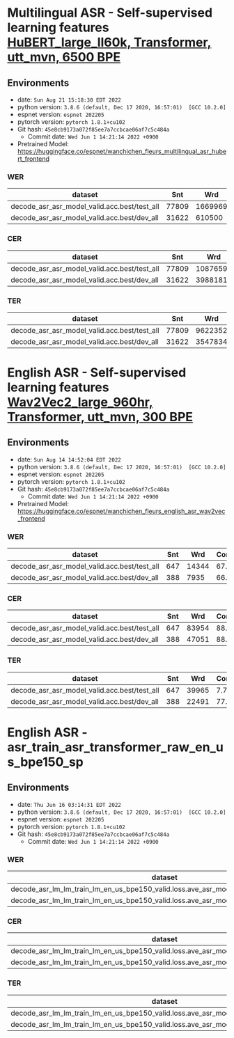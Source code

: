 <!-- Generated by scripts/utils/show_asr_result.sh -->
# Multilingual ASR - Self-supervised learning features [HuBERT_large_ll60k, Transformer, utt_mvn, 6500 BPE](conf/train_asr_hubert_large_ll60k_transformer.yaml)

## Environments
- date: `Sun Aug 21 15:18:30 EDT 2022`
- python version: `3.8.6 (default, Dec 17 2020, 16:57:01)  [GCC 10.2.0]`
- espnet version: `espnet 202205`
- pytorch version: `pytorch 1.8.1+cu102`
- Git hash: `45e8cb9173a072f85ee7a7ccbcae06af7c5c484a`
  - Commit date: `Wed Jun 1 14:21:14 2022 +0900`
- Pretrained Model: https://huggingface.co/espnet/wanchichen_fleurs_multilingual_asr_hubert_frontend

### WER

|dataset|Snt|Wrd|Corr|Sub|Del|Ins|Err|S.Err|
|---|---|---|---|---|---|---|---|---|
|decode_asr_asr_model_valid.acc.best/test_all|77809|1669969|54.2|38.1|7.8|4.0|49.9|99.7|
|decode_asr_asr_model_valid.acc.best/dev_all|31622|610500|53.4|38.7|7.9|3.5|50.1|99.5|

### CER

|dataset|Snt|Wrd|Corr|Sub|Del|Ins|Err|S.Err|
|---|---|---|---|---|---|---|---|---|
|decode_asr_asr_model_valid.acc.best/test_all|77809|10876592|85.1|7.4|7.5|3.2|18.0|99.7|
|decode_asr_asr_model_valid.acc.best/dev_all|31622|3988181|84.7|7.7|7.7|2.8|18.1|99.5|

### TER

|dataset|Snt|Wrd|Corr|Sub|Del|Ins|Err|S.Err|
|---|---|---|---|---|---|---|---|---|
|decode_asr_asr_model_valid.acc.best/test_all|77809|9622352|82.8|9.2|8.0|3.4|20.6|99.7|
|decode_asr_asr_model_valid.acc.best/dev_all|31622|3547834|82.4|9.4|8.2|3.0|20.6|99.5|

# English ASR - Self-supervised learning features [Wav2Vec2_large_960hr, Transformer, utt_mvn, 300 BPE](conf/train_asr_wav2vec_960h_transformer.yaml)

## Environments
- date: `Sun Aug 14 14:52:04 EDT 2022`
- python version: `3.8.6 (default, Dec 17 2020, 16:57:01)  [GCC 10.2.0]`
- espnet version: `espnet 202205`
- pytorch version: `pytorch 1.8.1+cu102`
- Git hash: `45e8cb9173a072f85ee7a7ccbcae06af7c5c484a`
  - Commit date: `Wed Jun 1 14:21:14 2022 +0900`
- Pretrained Model: https://huggingface.co/espnet/wanchichen_fleurs_english_asr_wav2vec_frontend

### WER

|dataset|Snt|Wrd|Corr|Sub|Del|Ins|Err|S.Err|
|---|---|---|---|---|---|---|---|---|
|decode_asr_asr_model_valid.acc.best/test_all|647|14344|67.1|29.4|3.5|4.6|37.5|99.8|
|decode_asr_asr_model_valid.acc.best/dev_all|388|7935|66.8|29.7|3.6|5.0|38.2| 99.0|

### CER

|dataset|Snt|Wrd|Corr|Sub|Del|Ins|Err|S.Err|
|---|---|---|---|---|---|---|---|---|
|decode_asr_asr_model_valid.acc.best/test_all|647|83954|88.6|5.4|6.0|4.8|16.2|99.8|
|decode_asr_asr_model_valid.acc.best/dev_all|388|47051|88.1|6.0|5.9|4.4|16.3|99.0|

### TER

|dataset|Snt|Wrd|Corr|Sub|Del|Ins|Err|S.Err|
|---|---|---|---|---|---|---|---|---|
|decode_asr_asr_model_valid.acc.best/test_all|647|39965|7.7|14.9|7.4|4.1|26.4|99.8|
|decode_asr_asr_model_valid.acc.best/dev_all|388|22491|77.3|15.2|7.5|3.8|26.5|99.0|

# English ASR - asr_train_asr_transformer_raw_en_us_bpe150_sp

## Environments
- date: `Thu Jun 16 03:14:31 EDT 2022`
- python version: `3.8.6 (default, Dec 17 2020, 16:57:01)  [GCC 10.2.0]`
- espnet version: `espnet 202205`
- pytorch version: `pytorch 1.8.1+cu102`
- Git hash: `45e8cb9173a072f85ee7a7ccbcae06af7c5c484a`
  - Commit date: `Wed Jun 1 14:21:14 2022 +0900`

### WER

|dataset|Snt|Wrd|Corr|Sub|Del|Ins|Err|S.Err|
|---|---|---|---|---|---|---|---|---|
|decode_asr_lm_lm_train_lm_en_us_bpe150_valid.loss.ave_asr_model_valid.acc.ave/dev_en_us|388|7935|5.8|84.3|10.0|7.6|101.8|100.0|
|decode_asr_lm_lm_train_lm_en_us_bpe150_valid.loss.ave_asr_model_valid.acc.ave/test_en_us|647|14344|6.0|83.7|10.2|7.6|101.6|100.0|

### CER

|dataset|Snt|Wrd|Corr|Sub|Del|Ins|Err|S.Err|
|---|---|---|---|---|---|---|---|---|
|decode_asr_lm_lm_train_lm_en_us_bpe150_valid.loss.ave_asr_model_valid.acc.ave/dev_en_us|388|47051|41.3|26.5|32.3|6.6|65.3|100.0|
|decode_asr_lm_lm_train_lm_en_us_bpe150_valid.loss.ave_asr_model_valid.acc.ave/test_en_us|647|83954|41.2|26.1|32.7|6.6|65.4|100.0|

### TER

|dataset|Snt|Wrd|Corr|Sub|Del|Ins|Err|S.Err|
|---|---|---|---|---|---|---|---|---|
|decode_asr_lm_lm_train_lm_en_us_bpe150_valid.loss.ave_asr_model_valid.acc.ave/dev_en_us|388|28381|28.0|60.1|11.8|16.4|88.4|100.0|
|decode_asr_lm_lm_train_lm_en_us_bpe150_valid.loss.ave_asr_model_valid.acc.ave/test_en_us|647|50313|27.9|60.6|11.5|16.4|88.6|100.0|

